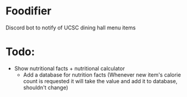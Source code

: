 # Foodifier
Discord bot to notify of UCSC dining hall menu items

# Todo:

- Show nutritional facts + nutritional calculator
    - Add a database for nutrition facts (Whenever new item's calorie count is requested it will take the value and add it to database, shouldn't change)
    